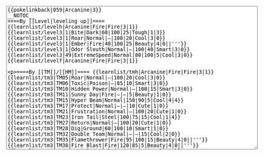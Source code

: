 </p><textarea readonly="" accesskey="," id="wpTextbox1" cols="80" rows="25" style="" class="mw-editfont-monospace" lang="en" dir="ltr" name="wpTextbox1">{{pokelinkback|059|Arcanine|3}}
__NOTOC__
====By [[Level|leveling up]]====
{{learnlist/levelh|Arcanine|Fire|Fire|3|1}}
{{learnlist/level3|1|Bite|Dark|60|100|25|Tough|1|3}}
{{learnlist/level3|1|Roar|Normal|—|100|20|Cool|3|0}}
{{learnlist/level3|1|Ember|Fire|40|100|25|Beauty|4|0||'''}}
{{learnlist/level3|1|Odor Sleuth|Normal|—|100|40|Smart|3|0}}
{{learnlist/level3|49|ExtremeSpeed|Normal|80|100|5|Cool|3|0}}
{{learnlist/levelf|Arcanine|Fire|Fire|3|1}}

====By [[TM]]/[[HM]]====
{{learnlist/tmh|Arcanine|Fire|Fire|3|1}}
{{learnlist/tm3|TM05|Roar|Normal|—|100|20|Cool|3|0}}
{{learnlist/tm3|TM06|Toxic|Poison|—|85|10|Smart|3|0}}
{{learnlist/tm3|TM10|Hidden Power|Normal|—|100|15|Smart|3|0}}
{{learnlist/tm3|TM11|Sunny Day|Fire|—|—|5|Beauty|1|0}}
{{learnlist/tm3|TM15|Hyper Beam|Normal|150|90|5|Cool|4|4}}
{{learnlist/tm3|TM17|Protect|Normal|—|—|10|Cute|1|0}}
{{learnlist/tm3|TM21|Frustration|Normal|—|100|20|Cute|1|0}}
{{learnlist/tm3|TM23|Iron Tail|Steel|100|75|15|Cool|1|4}}
{{learnlist/tm3|TM27|Return|Normal|—|100|20|Cute|1|0}}
{{learnlist/tm3|TM28|Dig|Ground|60|100|10|Smart|1|0}}
{{learnlist/tm3|TM32|Double Team|Normal|—|—|15|Cool|2|0}}
{{learnlist/tm3|TM35|Flamethrower|Fire|95|100|15|Beauty|4|0||'''}}
{{learnlist/tm3|TM38|Fire Blast|Fire|120|85|5|Beauty|4|0||'''}}
{{learnlist/tm3|TM40|Aerial Ace|Flying|60|—|20|Cool|2|0}}
{{learnlist/tm3|TM42|Facade|Normal|70|100|20|Cute|2|0}}
{{learnlist/tm3|TM43|Secret Power|Normal|70|100|20|Smart|1|0}}
{{learnlist/tm3|TM44|Rest|Psychic|—|—|10|Cute|2|0}}
{{learnlist/tm3|TM45|Attract|Normal|—|100|15|Cute|2|0}}
{{learnlist/tm3|TM46|Thief|Dark|40|100|10|Tough|1|0}}
{{learnlist/tm3|TM50|Overheat|Fire|140|90|5|Beauty|6|0||'''}}
{{learnlist/tm3|HM04|Strength|Normal|80|100|15|Tough|2|1}}
{{learnlist/tm3|HM06|Rock Smash|Fighting|20|100|15|Tough|1|0}}
{{learnlist/tmf|Arcanine|Fire|Fire|3|1}}

====By {{pkmn|breeding}}====
{{learnlist/breedh|Arcanine|Fire|Fire|3|1}}
{{learnlist/breed3|{{MSP/3|324|Torkoal}}{{MSP/3|363|Spheal}}{{MSP/3|364|Sealeo}}{{MSP/3|365|Walrein}}|Body Slam|Normal|85|100|15|Tough|1|4}}
{{learnlist/breed3|{{MSP/3|203|Girafarig}}{{MSP/3|209|Snubbull}}{{MSP/3|210|Granbull}}{{MSP/3|228|Houndour}}{{MSP/3|229|Houndoom}}{{MSP/3|261|Poochyena}}&lt;br>{{MSP/3|262|Mightyena}}{{MSP/3|303|Mawile}}{{MSP/3|336|Seviper}}|Crunch|Dark|80|100|15|Tough|1|4}}
{{learnlist/breed3|{{MSP/3|037|Vulpix}}{{MSP/3|038|Ninetales}}{{MSP/3|077|Ponyta}}{{MSP/3|078|Rapidash}}{{MSP/3|136|Flareon}}{{MSP/3|255|Torchic}}&lt;br>{{MSP/3|324|Torkoal}}|Fire Spin|Fire|15|70|15|Beauty|3|0||'''}}
{{learnlist/breed3|{{MSP/3|324|Torkoal}}|Heat Wave|Fire|100|90|10|Beauty|4|0||'''}}
{{learnlist/breed3|{{MSP/3|228|Houndour}}{{MSP/3|229|Houndoom}}{{MSP/3|261|Poochyena}}{{MSP/3|262|Mightyena}}{{MSP/3|293|Whismur}}{{MSP/3|294|Loudred}}&lt;br>{{MSP/3|295|Exploud}}{{MSP/3|309|Electrike}}{{MSP/3|310|Manectric}}|Howl|Normal|—|—|40|Cool|1|0}}
{{learnlist/breed3|{{MSP/3|037|Vulpix}}{{MSP/3|038|Ninetales}}{{MSP/3|086|Seel}}{{MSP/3|087|Dewgong}}|Safeguard|Normal|—|—|25|Beauty|1|0}}
{{learnlist/breed3|{{MSP/3|034|Nidoking}}{{MSP/3|056|Mankey}}{{MSP/3|057|Primeape}}{{MSP/3|128|Tauros}}{{MSP/3|216|Teddiursa}}{{MSP/3|217|Ursaring}}&lt;br>{{MSP/3|327|Spinda}}|Thrash|Normal|90|100|20|Tough|4|4}}
{{learnlist/breedf|Arcanine|Fire|Fire|3|1}}

====By [[Move Tutor|tutoring]]====
{{learnlist/tutorh|Arcanine|Fire|Fire|3|1}}
{{learnlist/tutor3|Body Slam|Normal|85|100|15|Tough|1|4|||yes|yes|yes}}
{{learnlist/tutor3|Double-Edge|Normal|120|100|15|Tough|6|0|||yes|yes|yes}}
{{learnlist/tutor3|Endure|Normal|—|—|10|Tough|2|0|||no|yes|no}}
{{learnlist/tutor3|Mimic|Normal|—|—|10|Cute|1|0|||yes|yes|yes}}
{{learnlist/tutor3|Sleep Talk|Normal|—|—|10|Cute|3|0|||no|yes|no}}
{{learnlist/tutor3|Snore|Normal|40|100|15|Cute|4|0|||no|yes|no}}
{{learnlist/tutor3|Substitute|Normal|—|—|10|Smart|2|0|||yes|yes|yes}}
{{learnlist/tutor3|Swagger|Normal|—|90|15|Cute|2|0|||no|yes|yes}}
{{learnlist/tutor3|Swift|Normal|60|—|20|Cool|2|0|||no|yes|no}}
{{learnlist/tutorf|Arcanine|Fire|Fire|3|1}}

====By a prior [[evolution]]====
{{Learnlist/prevoh|Arcanine|Fire|Fire|3|1}}
{{Learnlist/prevo3|058|Growlithe|||||Leer|Normal|—|100|30|Cool|3|0}}
{{Learnlist/prevo3|058|Growlithe|||||Take Down|Normal|90|85|20|Tough|6|0}}
{{Learnlist/prevo3|058|Growlithe|||||Flame Wheel|Fire|60|100|25|Beauty|4|0|'''}}
{{Learnlist/prevo3|058|Growlithe|||||Helping Hand|Normal|—|—|20|Smart|2|0}}
{{Learnlist/prevo3|058|Growlithe|||||Agility|Psychic|—|—|30|Cool|3|0}}
{{Learnlist/prevo3|058|Growlithe|e||||Charm|Normal|—|100|20|Cute|2|1||XD}}
{{Learnlist/prevof|Arcanine|Fire|Fire|3|1}}

[[it:Arcanine/Mosse apprese in terza generazione]]
[[zh:风速狗/第三世代招式表]]
